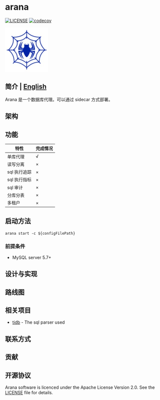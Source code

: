 # arana
[![LICENSE](https://img.shields.io/badge/license-Apache--2.0-blue.svg)](https://github.com/dubbogo/arana/blob/master/LICENSE)
[![codecov](https://codecov.io/gh/dubbogo/arana/branch/master/graph/badge.svg)](https://codecov.io/gh/dubbogo/arana)

![](./docs/pics/arana-logo.png)

## 简介 | [English](https://github.com/dubbogo/arana/blob/master/README.md)

Arana 是一个数据库代理。可以通过 sidecar 方式部署。

## 架构

## 功能

| 特性 | 完成情况 |
| -- | -- |
| 单库代理 | √ |
| 读写分离 | × |
| sql 执行追踪 | × |
| sql 执行指标 | × |
| sql 审计 | × |
| 分库分表 | × |
| 多租户 | × |

## 启动方法

```
arana start -c ${configFilePath}
```

### 前提条件

+ MySQL server 5.7+

## 设计与实现

## 路线图

## 相关项目
- [tidb](https://github.com/pingcap/tidb) - The sql parser used

## 联系方式

## 贡献

## 开源协议
Arana software is licenced under the Apache License Version 2.0. See the [LICENSE](https://github.com/dubbogo/arana/blob/master/LICENSE) file for details.
